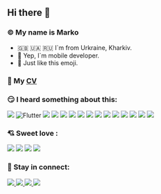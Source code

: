 ## Hi there 👋

### ©️ My name is Marko

- 🇬🇧 🇺🇦 🇷🇺  I`m from Urkraine, Kharkiv.
- 📱 Yep, I`m mobile developer.
- 🚀 Just like this emoji.

### 📄 My [CV](https://resume.io/r/4cd2WaNit)

### 😏 I heard something about this:
![](https://img.shields.io/badge/Dart-0175C2?style=for-the-badge&logo=dart&logoColor=white)
![Flutter](https://img.shields.io/badge/Flutter-FFF?style=for-the-badge&logo=flutter&logoColor=blue&background=white)
![](https://img.shields.io/badge/JavaScript-F7DF1E?style=for-the-badge&logo=javascript&logoColor=black)
![](https://img.shields.io/badge/Bootstrap-563D7C?style=for-the-badge&logo=bootstrap&logoColor=white)
![](https://img.shields.io/badge/React-20232A?style=for-the-badge&logo=react&logoColor=FF00FC)
![](https://img.shields.io/badge/AngularJS-E23237?style=for-the-badge&logo=angularjs&logoColor=white)
![](https://img.shields.io/badge/jQuery-0769AD?style=for-the-badge&logo=jquery&logoColor=white)
![](https://img.shields.io/badge/Python-3776AB?style=for-the-badge&logo=python&logoColor=white)
![](https://img.shields.io/badge/Django-092E20?style=for-the-badge&logo=django&logoColor=white)
![](https://img.shields.io/badge/Java-ED8B00?style=for-the-badge&logo=java&logoColor=white)
![](https://img.shields.io/badge/PostgreSQL-316192?style=for-the-badge&logo=postgresql&logoColor=white) 
![](https://img.shields.io/badge/Spring-6DB33F?style=for-the-badge&logo=spring&logoColor=white) 
![](https://img.shields.io/badge/C%23-239120?style=for-the-badge&logo=c-sharp&logoColor=white)
![](https://img.shields.io/badge/.NET-5C2D91?style=for-the-badge&logo=.net&logoColor=white)
![](https://img.shields.io/badge/firebase-1a73e8?style=for-the-badge&logo=firebase&logoColor=fec928)

### 💘 Sweet love :
![](https://img.shields.io/badge/Intellij_Idea-087cfa?style=for-the-badge&logo=Intellij-idea&logoColor=000000)
![](https://img.shields.io/badge/Android_Studio-fff?style=for-the-badge&logo=android-studio&logoColor=3ddc84)
![](https://img.shields.io/badge/Webstorm-07c3f2?style=for-the-badge&logo=Webstorm&logoColor=fcf84a)
![](https://img.shields.io/badge/PyCharm-000?style=for-the-badge&logo=PyCharm&logoColor=21d789)


### 🍻 Stay in connect:
[ ![](https://img.shields.io/badge/LinkedIn-0077B5?style=for-the-badge&logo=linkedin&logoColor=white) ](https://www.linkedin.com/in/stardusted1/)
[ ![](https://img.shields.io/badge/Telegram-2CA5E0?style=for-the-badge&logo=telegram&logoColor=white) ](https://t.me/Std_1)
[ ![](https://img.shields.io/badge/Gmail-D14836?style=for-the-badge&logo=gmail&logoColor=white) ](mailto:refineanswer@gmail.com)
[ ![](https://img.shields.io/badge/MY_CV-fff?style=for-the-badge&logo=rss&logoColor=red) ](https://resume.io/r/4cd2WaNit)
